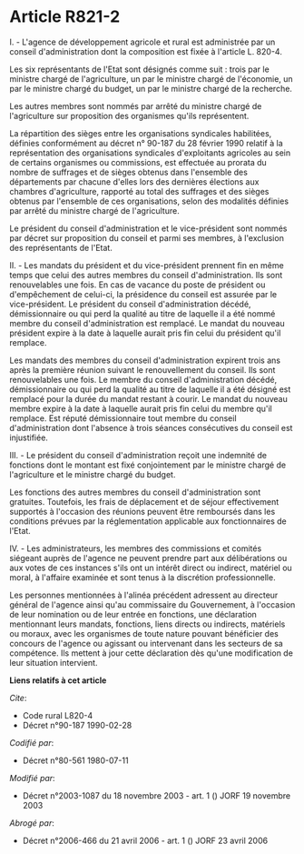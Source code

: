 # Article R821-2

I. - L'agence de développement agricole et rural est administrée par un conseil d'administration dont la composition est
fixée à l'article L. 820-4.

Les six représentants de l'Etat sont désignés comme suit : trois par le ministre chargé de l'agriculture, un par le ministre
chargé de l'économie, un par le ministre chargé du budget, un par le ministre chargé de la recherche.

Les autres membres sont nommés par arrêté du ministre chargé de l'agriculture sur proposition des organismes qu'ils
représentent.

La répartition des sièges entre les organisations syndicales habilitées, définies conformément au décret n° 90-187 du 28
février 1990 relatif à la représentation des organisations syndicales d'exploitants agricoles au sein de certains organismes
ou commissions, est effectuée au prorata du nombre de suffrages et de sièges obtenus dans l'ensemble des départements par
chacune d'elles lors des dernières élections aux chambres d'agriculture, rapporté au total des suffrages et des sièges
obtenus par l'ensemble de ces organisations, selon des modalités définies par arrêté du ministre chargé de l'agriculture.

Le président du conseil d'administration et le vice-président sont nommés par décret sur proposition du conseil et parmi ses
membres, à l'exclusion des représentants de l'Etat.

II. - Les mandats du président et du vice-président prennent fin en même temps que celui des autres membres du conseil
d'administration. Ils sont renouvelables une fois. En cas de vacance du poste de président ou d'empêchement de celui-ci, la
présidence du conseil est assurée par le vice-président. Le président du conseil d'administration décédé, démissionnaire ou
qui perd la qualité au titre de laquelle il a été nommé membre du conseil d'administration est remplacé. Le mandat du nouveau
président expire à la date à laquelle aurait pris fin celui du président qu'il remplace.

Les mandats des membres du conseil d'administration expirent trois ans après la première réunion suivant le renouvellement du
conseil. Ils sont renouvelables une fois. Le membre du conseil d'administration décédé, démissionnaire ou qui perd la qualité
au titre de laquelle il a été désigné est remplacé pour la durée du mandat restant à courir. Le mandat du nouveau membre
expire à la date à laquelle aurait pris fin celui du membre qu'il remplace. Est réputé démissionnaire tout membre du conseil
d'administration dont l'absence à trois séances consécutives du conseil est injustifiée.

III. - Le président du conseil d'administration reçoit une indemnité de fonctions dont le montant est fixé conjointement par
le ministre chargé de l'agriculture et le ministre chargé du budget.

Les fonctions des autres membres du conseil d'administration sont gratuites. Toutefois, les frais de déplacement et de séjour
effectivement supportés à l'occasion des réunions peuvent être remboursés dans les conditions prévues par la réglementation
applicable aux fonctionnaires de l'Etat.

IV. - Les administrateurs, les membres des commissions et comités siégeant auprès de l'agence ne peuvent prendre part aux
délibérations ou aux votes de ces instances s'ils ont un intérêt direct ou indirect, matériel ou moral, à l'affaire examinée
et sont tenus à la discrétion professionnelle.

Les personnes mentionnées à l'alinéa précédent adressent au directeur général de l'agence ainsi qu'au commissaire du
Gouvernement, à l'occasion de leur nomination ou de leur entrée en fonctions, une déclaration mentionnant leurs mandats,
fonctions, liens directs ou indirects, matériels ou moraux, avec les organismes de toute nature pouvant bénéficier des
concours de l'agence ou agissant ou intervenant dans les secteurs de sa compétence. Ils mettent à jour cette déclaration dès
qu'une modification de leur situation intervient.

**Liens relatifs à cet article**

_Cite_:

  - Code rural L820-4
  - Décret n°90-187 1990-02-28

_Codifié par_:

  - Décret n°80-561 1980-07-11

_Modifié par_:

  - Décret n°2003-1087 du 18 novembre 2003 - art. 1 () JORF 19 novembre 2003

_Abrogé par_:

  - Décret n°2006-466 du 21 avril 2006 - art. 1 () JORF 23 avril 2006
